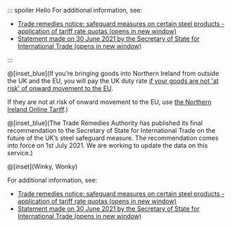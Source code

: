 ::: spoiler Hello
For additional information, see:

- [Trade remedies notice: safeguard measures on certain steel products - application of tariff rate quotas (opens in new window)](https://www.gov.uk/government/publications/trade-remedies-notice-safeguard-measures-on-certain-steel-products-application-of-tariff-rate-quotas)
- [Statement made on 30 June 2021 by the Secretary of State for International Trade (opens in new window)](https://questions-statements.parliament.uk/written-statements/detail/2021-06-30/hcws136)

:::

@[inset_blue](If you’re bringing goods into Northern Ireland from outside the UK and the EU, you will pay the UK duty rate [if your goods are not 'at risk' of onward movement to the EU](https://www.gov.uk/guidance/check-if-you-can-declare-goods-you-bring-into-northern-ireland-not-at-risk-of-moving-to-the-eu-from-1-january-2021).

If they are not at risk of onward movement to the EU, use [the Northern Ireland Online Tariff](/xi).)

@[inset_blue](The Trade Remedies Authority has published its final recommendation to the Secretary of State for International Trade on the future of the UK’s steel safeguard measure. The recommendation comes into force on 1st July 2021. We are working to update the data on this service.)

@[inset](Winky, Wonky)

For additional information, see:

- [Trade remedies notice: safeguard measures on certain steel products - application of tariff rate quotas (opens in new window)](https://www.gov.uk/government/publications/trade-remedies-notice-safeguard-measures-on-certain-steel-products-application-of-tariff-rate-quotas)
- [Statement made on 30 June 2021 by the Secretary of State for International Trade (opens in new window)](https://questions-statements.parliament.uk/written-statements/detail/2021-06-30/hcws136)
